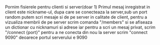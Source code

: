 Pornim fisierele pentru clienti si server(doar 1)
Primul mesaj inregistrat in client este nickname-ul, dupa care se conecteaza la server,sub un port random
putem scri mesaje si de pe server 
in calitate de client, pentru a vizualiza membrii de pe server scrim comanda "/members" si se afiseaza un dictionar cu nicknamuri si adrese
iar pentru a scri un mesaj privat, scrim "/connect {port}" 
pentru a ne conecta din nou la server scrim "connect 9090" deoarece portul serverului e 9090
